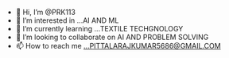 - 👋 Hi, I’m @PRK113
- 👀 I’m interested in ...AI AND ML
- 🌱 I’m currently learning ...TEXTILE TECHGNOLOGY
- 💞️ I’m looking to collaborate on AI AND PROBLEM SOLVING
- 📫 How to reach me ...PITTALARAJKUMAR5686@GMAIL.COM

<!---
PRK113/PRK113 is a ✨ special ✨ repository because its `README.md` (this file) appears on your GitHub profile.
You can click the Preview link to take a look at your changes.
--->

